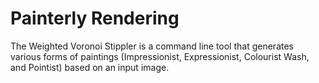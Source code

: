 # Painterly Rendering

The Weighted Voronoi Stippler is a command line tool that generates
various forms of paintings (Impressionist, Expressionist, Colourist Wash,
and Pointist) based on an input image.
